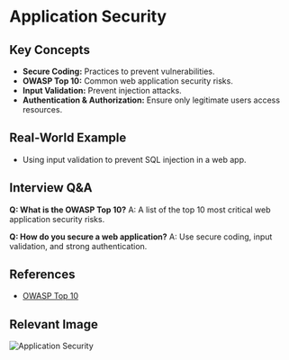 # Application Security

## Key Concepts
- **Secure Coding:** Practices to prevent vulnerabilities.
- **OWASP Top 10:** Common web application security risks.
- **Input Validation:** Prevent injection attacks.
- **Authentication & Authorization:** Ensure only legitimate users access resources.

## Real-World Example
- Using input validation to prevent SQL injection in a web app.

## Interview Q&A
**Q: What is the OWASP Top 10?**
A: A list of the top 10 most critical web application security risks.

**Q: How do you secure a web application?**
A: Use secure coding, input validation, and strong authentication.

## References
- [OWASP Top 10](https://owasp.org/www-project-top-ten/)

## Relevant Image
![Application Security](https://owasp.org/assets/images/OWASP-top-10.png)
